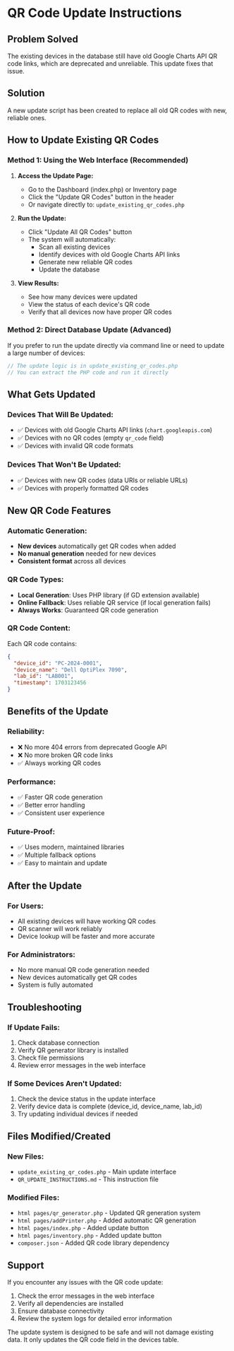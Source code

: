 # QR Code Update Instructions

## Problem Solved

The existing devices in the database still have old Google Charts API QR code links, which are deprecated and unreliable. This update fixes that issue.

## Solution

A new update script has been created to replace all old QR codes with new, reliable ones.

## How to Update Existing QR Codes

### Method 1: Using the Web Interface (Recommended)

1. **Access the Update Page:**

   - Go to the Dashboard (index.php) or Inventory page
   - Click the "Update QR Codes" button in the header
   - Or navigate directly to: `update_existing_qr_codes.php`

2. **Run the Update:**

   - Click "Update All QR Codes" button
   - The system will automatically:
     - Scan all existing devices
     - Identify devices with old Google Charts API links
     - Generate new reliable QR codes
     - Update the database

3. **View Results:**
   - See how many devices were updated
   - View the status of each device's QR code
   - Verify that all devices now have proper QR codes

### Method 2: Direct Database Update (Advanced)

If you prefer to run the update directly via command line or need to update a large number of devices:

```php
// The update logic is in update_existing_qr_codes.php
// You can extract the PHP code and run it directly
```

## What Gets Updated

### Devices That Will Be Updated:

- ✅ Devices with old Google Charts API links (`chart.googleapis.com`)
- ✅ Devices with no QR codes (empty `qr_code` field)
- ✅ Devices with invalid QR code formats

### Devices That Won't Be Updated:

- ✅ Devices with new QR codes (data URIs or reliable URLs)
- ✅ Devices with properly formatted QR codes

## New QR Code Features

### Automatic Generation:

- **New devices** automatically get QR codes when added
- **No manual generation** needed for new devices
- **Consistent format** across all devices

### QR Code Types:

- **Local Generation**: Uses PHP library (if GD extension available)
- **Online Fallback**: Uses reliable QR service (if local generation fails)
- **Always Works**: Guaranteed QR code generation

### QR Code Content:

Each QR code contains:

```json
{
  "device_id": "PC-2024-0001",
  "device_name": "Dell OptiPlex 7090",
  "lab_id": "LAB001",
  "timestamp": 1703123456
}
```

## Benefits of the Update

### Reliability:

- ❌ No more 404 errors from deprecated Google API
- ❌ No more broken QR code links
- ✅ Always working QR codes

### Performance:

- ✅ Faster QR code generation
- ✅ Better error handling
- ✅ Consistent user experience

### Future-Proof:

- ✅ Uses modern, maintained libraries
- ✅ Multiple fallback options
- ✅ Easy to maintain and update

## After the Update

### For Users:

- All existing devices will have working QR codes
- QR scanner will work reliably
- Device lookup will be faster and more accurate

### For Administrators:

- No more manual QR code generation needed
- New devices automatically get QR codes
- System is fully automated

## Troubleshooting

### If Update Fails:

1. Check database connection
2. Verify QR generator library is installed
3. Check file permissions
4. Review error messages in the web interface

### If Some Devices Aren't Updated:

1. Check the device status in the update interface
2. Verify device data is complete (device_id, device_name, lab_id)
3. Try updating individual devices if needed

## Files Modified/Created

### New Files:

- `update_existing_qr_codes.php` - Main update interface
- `QR_UPDATE_INSTRUCTIONS.md` - This instruction file

### Modified Files:

- `html pages/qr_generator.php` - Updated QR generation system
- `html pages/addPrinter.php` - Added automatic QR generation
- `html pages/index.php` - Added update button
- `html pages/inventory.php` - Added update button
- `composer.json` - Added QR code library dependency

## Support

If you encounter any issues with the QR code update:

1. Check the error messages in the web interface
2. Verify all dependencies are installed
3. Ensure database connectivity
4. Review the system logs for detailed error information

The update system is designed to be safe and will not damage existing data. It only updates the QR code field in the devices table.
